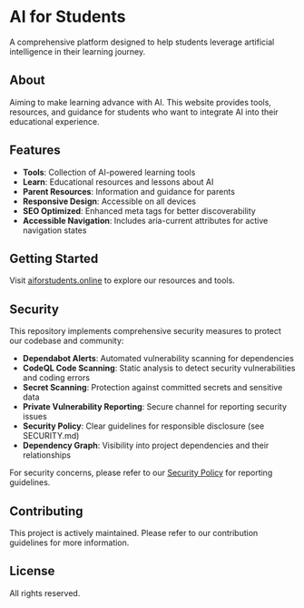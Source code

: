 # AI for Students
A comprehensive platform designed to help students leverage artificial intelligence in their learning journey.

## About
Aiming to make learning advance with AI. This website provides tools, resources, and guidance for students who want to integrate AI into their educational experience.

## Features
- **Tools**: Collection of AI-powered learning tools
- **Learn**: Educational resources and lessons about AI
- **Parent Resources**: Information and guidance for parents
- **Responsive Design**: Accessible on all devices
- **SEO Optimized**: Enhanced meta tags for better discoverability
- **Accessible Navigation**: Includes aria-current attributes for active navigation states

## Getting Started
Visit [aiforstudents.online](https://aiforstudents.online) to explore our resources and tools.

## Security
This repository implements comprehensive security measures to protect our codebase and community:

- **Dependabot Alerts**: Automated vulnerability scanning for dependencies
- **CodeQL Code Scanning**: Static analysis to detect security vulnerabilities and coding errors
- **Secret Scanning**: Protection against committed secrets and sensitive data
- **Private Vulnerability Reporting**: Secure channel for reporting security issues
- **Security Policy**: Clear guidelines for responsible disclosure (see SECURITY.md)
- **Dependency Graph**: Visibility into project dependencies and their relationships

For security concerns, please refer to our [Security Policy](SECURITY.md) for reporting guidelines.

## Contributing
This project is actively maintained. Please refer to our contribution guidelines for more information.

## License
All rights reserved.
